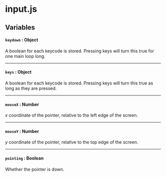 # input.js
## Variables
#### `keydown` : Object
A boolean for each keycode is stored. Pressing keys will turn this true for one main loop long.

---
#### `keys` : Object
A boolean for each keycode is stored. Pressing keys will turn this true as long as they are pressed.

---
#### `mouseX` : Number
*x* coordinate of the pointer, relative to the left edge of the screen.

---
#### `mouseY` : Number
*y* coordinate of the pointer, relative to the top edge of the screen.

---
#### `pointing` : Boolean
Whether the pointer is down.
